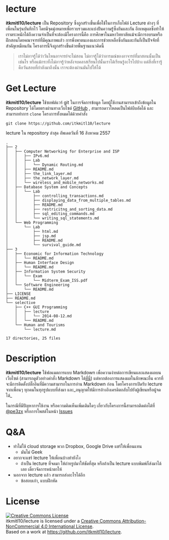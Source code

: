 lecture
=======

**itkmitl10/lecture** เป็น Repository ซึ่งถูกสร้างขึ้นเพื่อใช้ในการเก็บไฟล์ Lecture ต่างๆ ที่เพื่อนในรุ่นบันทึกไว้ โดยมีจุดมุ่งหมายเพื่อรวบรวมและแบ่งปันความรู้ซึ่งกันและกัน อีกเหตุผลซึ่งทำให้เราตระหนักได้ถึงความจำเป็นที่จะต้องมีโครงการนี้คือ การศึกษาในมหาวิทยาลัยแม้จะมีการอบรมหรือฝึกสอนโดยคณาจารย์ที่มีคุณภาพแล้ว การพึ่งพาตนเองและการช่วยเหลือซึ่งกันและกันก็เป็นปัจจัยที่สำคัญเหมือนกัน โครงการนี้จึงถูกสร้างขึ้นด้วยพื้นฐานแนวคิดนี้

> เราไม่อาจรู้ได้ว่าวันไหนอาจารย์จะไม่สอน ไม่อาจรู้ได้ว่าอารมณ์ของอาจารย์ที่มาสอนนั้นเป็นเช่นไร หรือแม้กระทั่งไม่อาจรู้ว่าหลังจบคลาสเรียนไปนั้นเราได้เรียนรู้อะไรไปบ้าง แต่สิ่งที่เรารู้คือวันสอบที่กำลังมาถึงนั้น เราจะต้องผ่านมันไปให้ได้

# Get Lecture

**itkmitl10/lecture** ใช้ซอฟต์แวร์ git ในการจัดการข้อมูล โดยผู้ใช้งานสามารถเข้าถึงข้อมูลใน Repository ได้โดยตรงผ่านทางเว็บไซต์ [GitHub](https://github.com/itkmitl10/lecture) , สามารถดาวโหลดเป็นไฟล์บีบอัดได้ และสามารถทำการ `clone` โครงการทั้งหมดได้ด้วยคำสั่ง

```git
git clone https://github.com/itkmitl10/lecture
```

lecture ใน repository ล่าสุด อัพเดตวันที่ 16 สิงหาคม 2557

```
.
├── 2
│   ├── Computer Networking for Enterprise and ISP
│   │   ├── IPv6.md
│   │   ├── Lab
│   │   │   └── Dynamic Routing.md
│   │   ├── README.md
│   │   ├── the_link_layer.md
│   │   ├── the_network_layer.md
│   │   └── wireless_and_mobile_networks.md
│   ├── Database System and Concepts
│   │   └── Lab
│   │       ├── controlling_transactions.md
│   │       ├── displaying_data_from_multiple_tables.md
│   │       ├── README.md
│   │       ├── restricitng_and_sorting_data.md
│   │       ├── sql_editing_commands.md
│   │       └── writing_sql_statements.md
│   └── Web Programming
│       └── Lab
│           ├── html.md
│           ├── jsp.md
│           ├── README.md
│           └── survival_guide.md
├── 3
│   ├── Economic for Information Technology
│   │   └── README.md
│   ├── Human Interface Design
│   │   └── README.md
│   ├── Information System Security
│   │   └── Exam
│   │       └── Midterm_Exam_ISS.pdf
│   └── Software Engineering
│       └── README.md
├── LICENSE
├── README.md
└── selective
    ├── C++ GUI Programming
    │   ├── lecture
    │   │   └── 2014-08-12.md
    │   └── README.md
    └── Human and Tourisms
        └── lecture.md

17 directories, 25 files
```

# Description

**itkmitl10/lecture** ใช้ฟอแมตการแบบ Markdown เพื่อความง่ายต่อการเขียนและแสดงผลบนเว็บไซต์ (สามารถดูตัวอย่างคำสั่ง Markdown ได้[ที่นี่](https://github.com/adam-p/markdown-here/wiki/Markdown-Cheatsheet)) แต่หากต้องการแสดงผลในลักษณะอื่น ควรที่จะมีการติดตั้งปลั๊กอินที่มีความสามารถในการอ่าน Markdown ก่อน โดยโครงการเปิดรับ lecture จากเพื่อนๆ ทุกคนในทุกรูปแบบที่ส่งมา และ_อนุญาตให้มีการอ้างอิงเครดิตกลับไปยังผู้เขียนหรือผู้จดได้_

ในกรณีที่มีปัญหาการใช้งาน หรือความคิดเห็นเพิ่มเติมใดๆ เกี่ยวกับโครงการนี้สามารถติดต่อได้ที่ [@pe3zx](https://twitter.com/pe3zx) หรือการโพสต์ในหน้า [Issues](https://github.com/itkmitl10/lecture/issues)

# Q&A

- ทำไม่ใช้ cloud storage พวก Dropbox, Google Drive แชร์ให้เพื่อนแทน
    - มันไม่ Geek
- อยากจะแชร์ lecture ให้เพื่อนบ้างทำยังไง
    - ถ้าเป็น lecture ที่จดมา ให้ถ่ายรูปมาให้ชัดที่สุด หรือถ้าเป็น lecture แบบพิมพ์ก็ส่งมาได้เลย เดี๋ยวจัดการหน้าตาให้
- นอกจาก lecture แล้ว สามารถส่งอะไรได้อีก
    - ข้อสอบเก่า, แบบฝึกหัด

# License

<a rel="license" href="http://creativecommons.org/licenses/by-nc/4.0/deed.en_US"><img alt="Creative Commons License" style="border-width:0" src="http://i.creativecommons.org/l/by-nc/4.0/88x31.png" /></a><br /><span xmlns:dct="http://purl.org/dc/terms/" property="dct:title">itkmitl10/lecture</span> is licensed under a <a rel="license" href="http://creativecommons.org/licenses/by-nc/4.0/deed.en_US">Creative Commons Attribution-NonCommercial 4.0 International License</a>.<br />Based on a work at <a xmlns:dct="http://purl.org/dc/terms/" href="https://github.com/itkmitl10/lecture" rel="dct:source">https://github.com/itkmitl10/lecture</a>.
